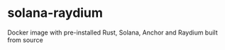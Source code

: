 # solana-raydium
Docker image with pre-installed Rust, Solana, Anchor and Raydium built from source

